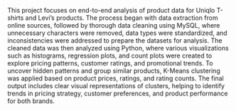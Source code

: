 This project focuses on end-to-end analysis of product data for Uniqlo T-shirts and Levi’s products. The process began with data extraction from online sources, followed by thorough data cleaning using MySQL, where unnecessary characters were removed, data types were standardized, and inconsistencies were addressed to prepare the datasets for analysis. The cleaned data was then analyzed using Python, where various visualizations such as histograms, regression plots, and count plots were created to explore pricing patterns, customer ratings, and promotional trends. To uncover hidden patterns and group similar products, K-Means clustering was applied based on product prices, ratings, and rating counts. The final output includes clear visual representations of clusters, helping to identify trends in pricing strategy, customer preferences, and product performance for both brands.
